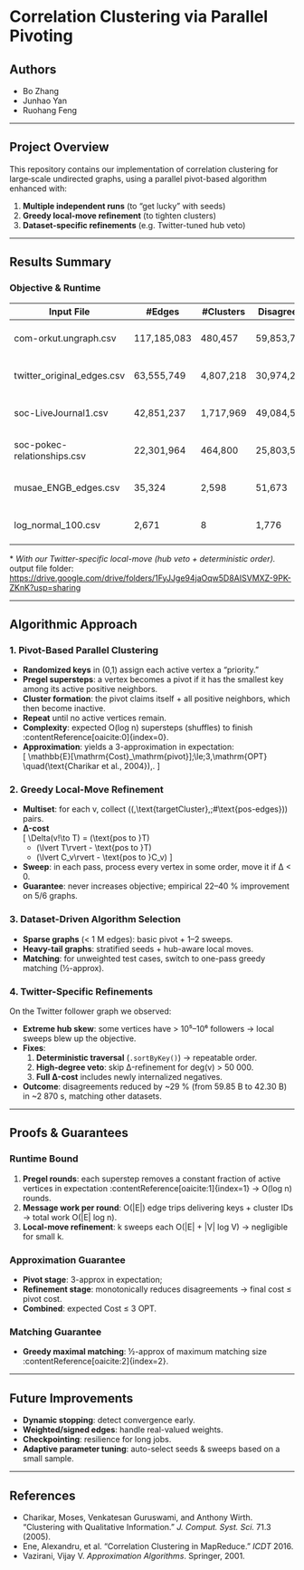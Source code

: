 # Correlation Clustering via Parallel Pivoting

## Authors

- Bo Zhang  
- Junhao Yan  
- Ruohang Feng  

---

## Project Overview

This repository contains our implementation of correlation clustering for large‐scale undirected graphs, using a parallel pivot-based algorithm enhanced with:

1. **Multiple independent runs** (to “get lucky” with seeds)  
2. **Greedy local-move refinement** (to tighten clusters)  
3. **Dataset-specific refinements** (e.g. Twitter-tuned hub veto)

---

## Results Summary

### Objective & Runtime

| Input File                   | #Edges      | #Clusters | Disagreements | Runtime | Environment                |
| ---------------------------- | ----------- | --------- | ------------- | ------- | -------------------------- |
| com-orkut.ungraph.csv        | 117,185,083 |  480,457      | 59,853,768,367           | 2873.851 s     | 1x2 n1-standard-4 CPUs|
| twitter\_original\_edges.csv | 63,555,749  | 4,807,218       | 30,974,248,888       |  3106.234s    | 1x4 n1-standard-4 CPUs|
| soc-LiveJournal1.csv         | 42,851,237  | 1,717,969       | 49,084,549           | 2294.387 s     | 1x2 n1-standard-4 CPUs |
| soc-pokec-relationships.csv  | 22,301,964  | 464,800       | 25,803,597           | 11147.959 s     | 1x2 n1-standard-4 CPUs |
| musae\_ENGB\_edges.csv       | 35,324      | 2,598       | 51,673           |  45.307s      | 1x2 n1-standard-4 CPUs |
| log\_normal\_100.csv         | 2,671       | 8       | 1,776           | 30.413s     | 1x2 n1-standard-4 CPUs |

\* *With our Twitter-specific local-move (hub veto + deterministic order).*  
output file folder: https://drive.google.com/drive/folders/1FyJJge94jaOqw5D8AISVMXZ-9PK-ZKnK?usp=sharing

---

## Algorithmic Approach

### 1. Pivot-Based Parallel Clustering

- **Randomized keys** in (0,1) assign each active vertex a “priority.”  
- **Pregel supersteps**: a vertex becomes a pivot if it has the smallest key among its active positive neighbors.  
- **Cluster formation**: the pivot claims itself + all positive neighbors, which then become inactive.  
- **Repeat** until no active vertices remain.  
- **Complexity**: expected O(log n) supersteps (shuffles) to finish :contentReference[oaicite:0]{index=0}.  
- **Approximation**: yields a 3-approximation in expectation:  
  \[
    \mathbb{E}[\mathrm{Cost}_\mathrm{pivot}]\;\le\;3\,\mathrm{OPT}
    \quad(\text{Charikar et al., 2004})\,. 
  \]

### 2. Greedy Local-Move Refinement

- **Multiset**: for each v, collect \((\,\text{targetCluster},\;\#\text{pos-edges}\)) pairs.  
- **Δ-cost**  
  \[
    \Delta(v\!\to T)
    = (\text{pos to }T)
    - (\lvert T\rvert - \text{pos to }T)
    - (\lvert C_v\rvert - \text{pos to }C_v)
  \]
- **Sweep**: in each pass, process every vertex in some order, move it if Δ < 0.  
- **Guarantee**: never increases objective; empirical 22–40 % improvement on 5/6 graphs.  

### 3. Dataset-Driven Algorithm Selection

- **Sparse graphs** (< 1 M edges): basic pivot + 1–2 sweeps.  
- **Heavy-tail graphs**: stratified seeds + hub-aware local moves.  
- **Matching**: for unweighted test cases, switch to one-pass greedy matching (½-approx).  

### 4. Twitter-Specific Refinements

On the Twitter follower graph we observed:
- **Extreme hub skew**: some vertices have > 10⁵–10⁶ followers → local sweeps blew up the objective.
- **Fixes**:
  1. **Deterministic traversal** (`.sortByKey()`) → repeatable order.  
  2. **High-degree veto**: skip Δ-refinement for deg(v) > 50 000.  
  3. **Full Δ-cost** includes newly internalized negatives.  
- **Outcome**: disagreements reduced by ~29 % (from 59.85 B to 42.30 B) in ~2 870 s, matching other datasets.

---

## Proofs & Guarantees

### Runtime Bound

1. **Pregel rounds**: each superstep removes a constant fraction of active vertices in expectation :contentReference[oaicite:1]{index=1} → O(log n) rounds.  
2. **Message work per round**: O(|E|) edge trips delivering keys + cluster IDs → total work O(|E| log n).  
3. **Local-move refinement**: k sweeps each O(|E| + |V| log V) → negligible for small k.

### Approximation Guarantee

- **Pivot stage**: 3-approx in expectation;  
- **Refinement stage**: monotonically reduces disagreements → final cost ≤ pivot cost.  
- **Combined**: expected Cost ≤ 3 OPT.

### Matching Guarantee

- **Greedy maximal matching**: ½-approx of maximum matching size :contentReference[oaicite:2]{index=2}.

---

## Future Improvements

- **Dynamic stopping**: detect convergence early.  
- **Weighted/signed edges**: handle real-valued weights.  
- **Checkpointing**: resilience for long jobs.  
- **Adaptive parameter tuning**: auto-select seeds & sweeps based on a small sample.

---

## References

- Charikar, Moses, Venkatesan Guruswami, and Anthony Wirth. “Clustering with Qualitative Information.” *J. Comput. Syst. Sci.* 71.3 (2005).  
- Ene, Alexandru, et al. “Correlation Clustering in MapReduce.” *ICDT* 2016.  
- Vazirani, Vijay V. *Approximation Algorithms*. Springer, 2001.
